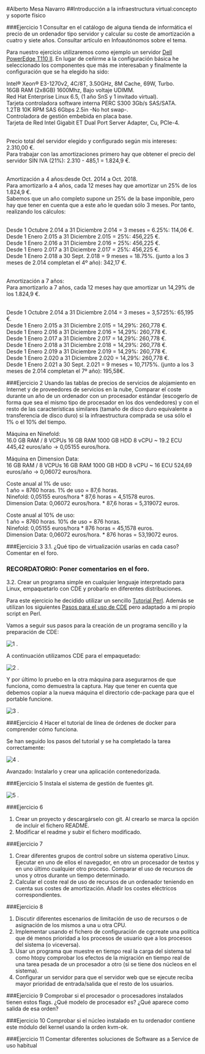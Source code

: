 
#Alberto Mesa Navarro
##Introducción a la infraestructura virtual:concepto y soporte físico

###Ejercicio 1
Consultar en el catálogo de alguna tienda de informática el precio de un ordenador tipo servidor y calcular su coste de amortización a cuatro y siete años. Consultar artículo en Infoautónomos sobre el tema.

Para nuestro ejercicio utilizaremos como ejemplo un servidor [Dell PowerEdge T110 II](http://ecomm.euro.dell.com/dellstore/basket.aspx?c=es&cs=esbsdt1&l=es&s=bsd&itemtype=CFG&oid=84adbb5e-09cf-45a4-b2cc-e2d3d0d09492). 
En lugar de ceñirme a la configuración básica he seleccionado los componentes que más me interesaban y finalmente la configuración que se ha elegido ha sido:

Intel® Xeon® E3-1270v2, 4C/8T, 3.50GHz, 8M Cache, 69W, Turbo. <br />
16GB RAM (2x8GB) 1600Mhz, Bajo voltaje UDIMM. <br />
Red Hat Enterprise Linux 6.5, (1 año SnS y 1 invitado virtual). <br />
Tarjeta controladora software interna PERC S300 3Gb/s SAS/SATA. <br />
1.2TB 10K RPM SAS 6Gbps 2.5in -No hot swap-. <br />
Controladora de gestión embebida en placa base. <br />
Tarjeta de Red Intel Gigabit ET Dual Port Server Adapter, Cu, PCIe-4. <br /> <br />

Precio total del servidor elegido y configurado según mis intereses: 2.310,00 €. <br />
Para trabajar con las amortizaciones primero hay que obtener el precio del servidor SIN IVA (21%): 2.310 - 485,1 = 1.824,9 €. <br /><br />

Amortización a 4 años:desde Oct. 2014 a Oct. 2018.<br />
Para amortizarlo a 4 años, cada 12 meses hay que amortizar un 25% de los 1.824,9 €.<br />
Sabemos que un año completo supone un 25% de la base imponible, pero hay que tener en cuenta que a este año le quedan sólo 3 meses. Por tanto, realizando los cálculos:<br /> <br />

Desde 1 Octubre 2.014 a 31 Diciembre 2.014 = 3 meses = 6.25%: 114,06 €.<br />
Desde 1 Enero 2.015 a 31 Diciembre 2.015 = 25%: 456,225 €.<br />
Desde 1 Enero 2.016 a 31 Diciembre 2.016 = 25%: 456,225 €.<br />
Desde 1 Enero 2.017 a 31 Diciembre 2.017 = 25%: 456,225 €.<br />
Desde 1 Enero 2.018 a 30 Sept. 2.018 = 9 meses = 18.75%. (junto a los 3 meses de 2.014 completan el 4º año): 342,17 €.<br /> <br />


Amortización a 7 años:<br />
Para amortizarlo a 7 años, cada 12 meses hay que amortizar un 14,29% de los 1.824,9 €.<br /><br />

Desde 1 Octubre 2.014 a 31 Diciembre 2.014 = 3 meses = 3,5725%: 65,195 €. <br />
Desde 1 Enero 2.015 a 31 Diciembre 2.015 = 14,29%: 260,778 €.<br />
Desde 1 Enero 2.016 a 31 Diciembre 2.016 = 14,29%: 260,778 €.<br />
Desde 1 Enero 2.017 a 31 Diciembre 2.017 = 14,29%: 260,778 €.<br />
Desde 1 Enero 2.018 a 31 Diciembre 2.018 = 14,29%: 260,778 €.<br />
Desde 1 Enero 2.019 a 31 Diciembre 2.019 = 14,29%: 260,778 €.<br />
Desde 1 Enero 2.020 a 31 Diciembre 2.020 = 14,29%: 260,778 €.<br />
Desde 1 Enero 2.021 a 30 Sept. 2.021 = 9 meses = 10,7175%. (junto a los 3 meses de 2.014 completan el 7º año):  195,58€.

###Ejercicio 2
Usando las tablas de precios de servicios de alojamiento en Internet y de proveedores de servicios en la nube, Comparar el coste durante un año de un ordenador con un procesador estándar (escogerlo de forma que sea el mismo tipo de procesador en los dos vendedores) y con el resto de las características similares (tamaño de disco duro equivalente a transferencia de disco duro) si la infraestructura comprada se usa sólo el 1% o el 10% del tiempo.

Máquina en Ninefold:<br />
16.0 GB RAM / 8 VCPUs	16 GB RAM	1000 GB HDD	8 vCPU	~ 19.2 ECU	445,42 euros/año -> 0,05155 euros/hora.<br />

Máquina en Dimension Data:<br />
16 GB RAM / 8 VCPUs 	16 GB RAM	1000 GB HDD	8 vCPU	~ 16 ECU	524,69 euros/año -> 0,06072 euros/hora.<br />

Coste anual al 1% de uso:<br />
1 año = 8760 horas. 1% de uso = 87,6 horas.<br />
Ninefold: 0,05155 euros/hora * 87,6 horas = 4,51578 euros.<br />
Dimension Data: 0,06072 euros/hora. * 87,6 horas = 5,319072 euros.<br />

Coste anual al 10% de uso:<br />
1 año = 8760 horas. 10% de uso = 876 horas.<br />
Ninefold: 0,05155 euros/hora * 876 horas = 45,1578 euros.<br />
Dimension Data: 0,06072 euros/hora. * 876 horas = 53,19072 euros.<br />


###Ejercicio 3
3.1. ¿Qué tipo de virtualización usarías en cada caso? Comentar en el foro.

### RECORDATORIO: Poner comentarios en el foro. ###

3.2. Crear un programa simple en cualquier lenguaje interpretado para Linux, empaquetarlo con CDE y probarlo en diferentes distribuciones.

Para este ejercicio he decidido utilizar un sencillo [Tutorial Perl](http://linuxconfig.org/perl-programming-tutorial). Además se utilizan los siguientes [Pasos para el uso de CDE](http://www.taringa.net/posts/linux/14889225/CDE-herramienta-para-crear-aplicaciones-portables-de-Linux.html) pero adaptado a mi propio script en Perl.

Vamos a seguir sus pasos para la creación de un programa sencillo y la preparación de CDE:

![1](http://s27.postimg.org/eo51afalf/Captur_Files_2.png) .

A continuación utilizamos CDE para el empaquetado:

![2](http://s28.postimg.org/ykohtm6kd/Captur_Files_1.png) .

Y por último lo pruebo en la otra máquina para asegurarnos de que funciona, como demuestra la captura. Hay que tener en cuenta que debemos copiar a la nueva máquina el directorio cde-package para que el portable funcione.

![3](http://s18.postimg.org/ou7r4cd21/Captura_de_pantalla.jpg) .


###Ejercicio 4
Hacer el tutorial de línea de órdenes de docker para comprender cómo funciona.

Se han seguido los pasos del tutorial y se ha completado la tarea correctamente:

![4](http://s29.postimg.org/cfsgj31x3/Tutorial_Docker.png) .


Avanzado: Instalarlo y crear una aplicación contenedorizada.

###Ejercicio 5
Instala el sistema de gestión de fuentes git.

![5](http://s27.postimg.org/ih0axolar/Captur_Files.png) .


###Ejercicio 6
1. Crear un proyecto y descargárselo con git. Al crearlo se marca la opción de incluir el fichero README. <br />
2. Modificar el readme y subir el fichero modificado. <br />


###Ejercicio 7
1. Crear diferentes grupos de control sobre un sistema operativo Linux. Ejecutar en uno de ellos el navegador, en otro un procesador de textos y en uno último cualquier otro proceso. Comparar el uso de recursos de unos y otros durante un tiempo determinado. <br />
2. Calcular el coste real de uso de recursos de un ordenador teniendo en cuenta sus costes de amortización. Añadir los costes eléctricos correspondientes.


###Ejercicio 8
1. Discutir diferentes escenarios de limitación de uso de recursos o de asignación de los mismos a una u otra CPU. <br />
2. Implementar usando el fichero de configuración de cgcreate una política que dé menos prioridad a los procesos de usuario que a los procesos del sistema (o viceversa).
3. Usar un programa que muestre en tiempo real la carga del sistema tal como htopy comprobar los efectos de la migración en tiempo real de una tarea pesada de un procesador a otro (si se tiene dos núcleos en el sistema).
4. Configurar un servidor para que el servidor web que se ejecute reciba mayor prioridad de entrada/salida que el resto de los usuarios.


###Ejercicio 9
Comprobar si el procesador o procesadores instalados tienen estos flags. ¿Qué modelo de procesador es? ¿Qué aparece como salida de esa orden?

###Ejercicio 10
Comprobar si el núcleo instalado en tu ordenador contiene este módulo del kernel usando la orden kvm-ok.

###Ejercicio 11
Comentar diferentes soluciones de Software as a Service de uso habitual


